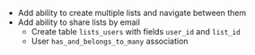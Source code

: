 - Add ability to create multiple lists and navigate between them
- Add ability to share lists by email
  - Create table `lists_users` with fields `user_id` and `list_id`
  - User `has_and_belongs_to_many` association
